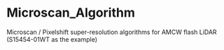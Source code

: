 # Microscan_Algorithm

Microscan / Pixelshift super-resolution algorithms for AMCW flash LiDAR (S15454-01WT as the example)
